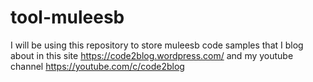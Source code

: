 # tool-muleesb
I will be using this repository to store muleesb code samples that I blog about in this site https://code2blog.wordpress.com/ and my youtube channel https://youtube.com/c/code2blog
